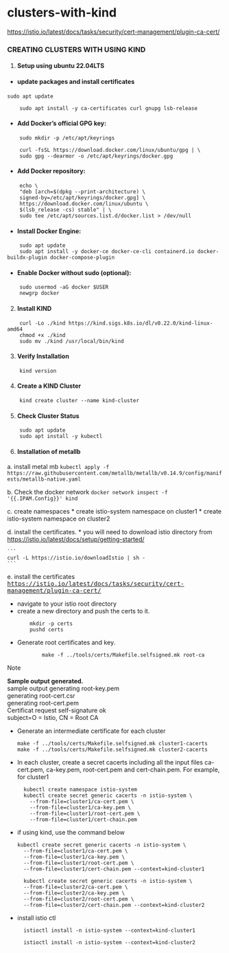 # clusters-with-kind

https://istio.io/latest/docs/tasks/security/cert-management/plugin-ca-cert/

### CREATING CLUSTERS WITH USING KIND

1. #### Setup using ubuntu 22.04LTS

- #### update packages and install certificates
```
sudo apt update
```
```
    sudo apt install -y ca-certificates curl gnupg lsb-release
```

- #### Add Docker’s official GPG key:
```
    sudo mkdir -p /etc/apt/keyrings
```
```
    curl -fsSL https://download.docker.com/linux/ubuntu/gpg | \
    sudo gpg --dearmor -o /etc/apt/keyrings/docker.gpg
```

- #### Add Docker repository:
```
    echo \
    "deb [arch=$(dpkg --print-architecture) \
    signed-by=/etc/apt/keyrings/docker.gpg] \
    https://download.docker.com/linux/ubuntu \
    $(lsb_release -cs) stable" | \
    sudo tee /etc/apt/sources.list.d/docker.list > /dev/null
```

-  #### Install Docker Engine:
```
    sudo apt update
    sudo apt install -y docker-ce docker-ce-cli containerd.io docker-buildx-plugin docker-compose-plugin
```


- #### Enable Docker without sudo (optional):
```
    sudo usermod -aG docker $USER
    newgrp docker
```

2. #### Install KIND
```
    curl -Lo ./kind https://kind.sigs.k8s.io/dl/v0.22.0/kind-linux-amd64
    chmod +x ./kind
    sudo mv ./kind /usr/local/bin/kind
```

3. #### Verify Installation
```
    kind version
```

4. #### Create a KIND Cluster
```
    kind create cluster --name kind-cluster
```

5. #### Check Cluster Status
```
    sudo apt update
    sudo apt install -y kubectl
```

6. #### Installation of metallb
a. install metal mb
    ```
        kubectl apply -f https://raw.githubusercontent.com/metallb/metallb/v0.14.9/config/manifests/metallb-native.yaml
    ```

b.  Check the docker network
    ```
        docker network inspect -f '{{.IPAM.Config}}' kind
    ```

c.  create namespaces
    * create istio-system namespace on cluster1
    * create istio-system namespace on cluster2

d.  install the certificates.
    * you will need to download istio directory from
        https://istio.io/latest/docs/setup/getting-started/
    
    ```
    curl -L https://istio.io/downloadIstio | sh -
    ```
e. install the certificates <br>
    [<kbd>https://istio.io/latest/docs/tasks/security/cert-management/plugin-ca-cert/ </kbd>](https://istio.io/latest/docs/tasks/security/cert-management/plugin-ca-cert/)

- navigate to your istio root directory
- create a new directory and push the certs to it.
    ```
        mkdir -p certs
        pushd certs
    ```
- Generate root certificates and key.
    ```
            make -f ../tools/certs/Makefile.selfsigned.mk root-ca
    ```
> [!NOTE] 
> <b>Sample output generated.</b><br>
> sample output generating root-key.pem <br> generating root-cert.csr <br> generating root-cert.pem <br> 
> Certificat request self-signature ok <br> subject=O = Istio, CN = Root CA

- Generate an intermediate certificate for each cluster
    ```
    make -f ../tools/certs/Makefile.selfsigned.mk cluster1-cacerts
    make -f ../tools/certs/Makefile.selfsigned.mk cluster2-cacerts
    ```
- In each cluster, create a secret cacerts including all the input files ca-cert.pem, ca-key.pem,
  root-cert.pem and cert-chain.pem.    For example, for cluster1

  ```
    kubectl create namespace istio-system
    kubectl create secret generic cacerts -n istio-system \
      --from-file=cluster1/ca-cert.pem \
      --from-file=cluster1/ca-key.pem \
      --from-file=cluster1/root-cert.pem \
      --from-file=cluster1/cert-chain.pem
  ```
- if using kind, use the command below
    ```
    kubectl create secret generic cacerts -n istio-system \
      --from-file=cluster1/ca-cert.pem \
      --from-file=cluster1/ca-key.pem \
      --from-file=cluster1/root-cert.pem \
      --from-file=cluster1/cert-chain.pem --context=kind-cluster1

      kubectl create secret generic cacerts -n istio-system \
      --from-file=cluster2/ca-cert.pem \
      --from-file=cluster2/ca-key.pem \
      --from-file=cluster2/root-cert.pem \
      --from-file=cluster2/cert-chain.pem --context=kind-cluster2
    ```
- install istio ctl
  ```
    istioctl install -n istio-system --context=kind-cluster1

    istioctl install -n istio-system --context=kind-cluster2
  ```
